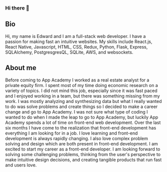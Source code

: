 ### Hi there 👋

## Bio
Hi, my name is Edward and I am a full-stack web developer. I have a passion for making fast an intuitive websites. My skills include React.js, React Native, Javascript, HTML, CSS, Redux, Python, Flask, Express, SQLAlchemy, PostgresgresQL, SQLite, AWS, and websockets.

## About me
  Before coming to App Academy I worked as a real estate analyst for a private equity firm. I spent most of my time doing economic research on a variety of topics. I did not mind this job, especially since it was fast paced and I enjoyed working in a team, but there was something missing from my work. I was mostly analyzing and synthesizing data but what I really wanted to do was solve problems and create things so I decided to make a career change and go to App Academy.
	I was not sure what type of coding I wanted to do when I made the leap to go to App Academy, but luckily App Academy spends a lot of time on front-end web development. Over the last six months I have come to the realization that front-end development has everything I am looking for in a job. I love learning and front-end development is always rapidly changing. I also love complex problem solving and design which are both present in front-end development.
  I am excited to start my career as a front-end developer. I am looking forward to solving some challenging problems, thinking from the user's perspective to make intuitive design decisions, and creating tangible products that run fast and users love.
